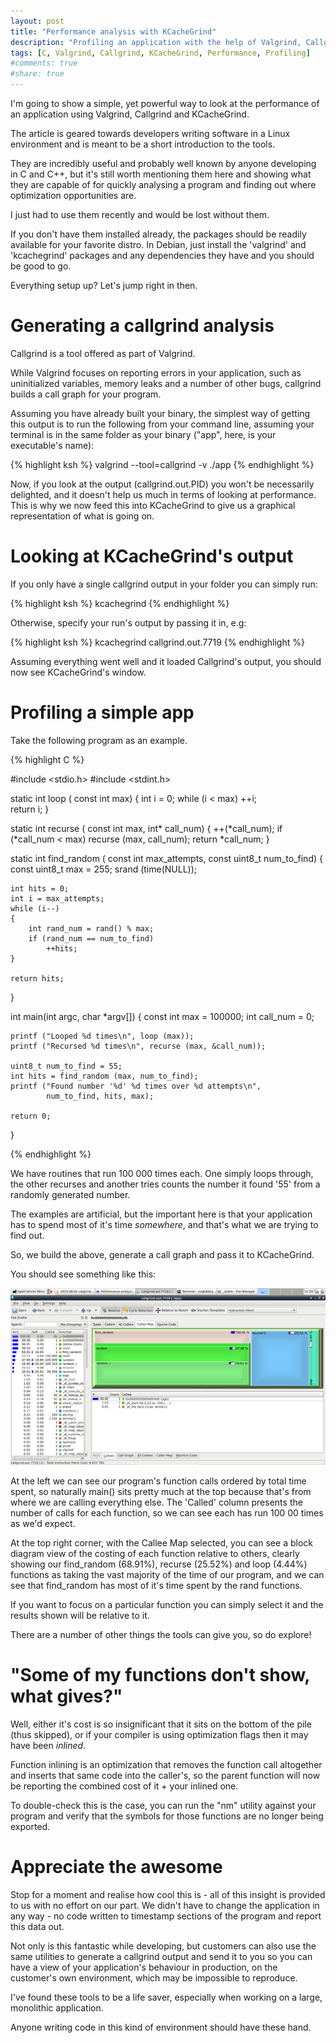 ```yaml
---
layout: post
title: "Performance analysis with KCacheGrind"
description: "Profiling an application with the help of Valgrind, Callgrind and KCacheGrind"
tags: [C, Valgrind, Callgrind, KCacheGrind, Performance, Profiling]
#comments: true
#share: true
---
```


I'm going to show a simple, yet powerful way to look 
at the performance of an application using Valgrind, Callgrind and
KCacheGrind.

The article is geared towards developers writing software in a Linux environment
and is meant to be a short introduction to the tools.

They are incredibly useful and probably well known by anyone
developing in C and C++, but it's still worth mentioning them here and
showing what they are capable of for quickly analysing a program and 
finding out where optimization opportunities are.

I just had to use them recently and would be lost without them.

If you don't have them installed already, the packages should be readily
available for your favorite distro. In Debian, just install the 
'valgrind' and 'kcachegrind' packages and any dependencies they have
and you should be good to go.

Everything setup up? Let's jump right in then.

# Generating a callgrind analysis

Callgrind is a tool offered as part of Valgrind.

While Valgrind focuses on reporting errors in your application, such as
uninitialized variables, memory leaks and a number of other bugs, callgrind
builds a call graph for your program.

Assuming you have already built your binary, the simplest way of
getting this output is to run the following from your command line,
assuming your terminal is in the same folder as your binary ("app", 
here, is your executable's name):

{% highlight ksh %}
valgrind --tool=callgrind -v ./app
{% endhighlight %}

Now, if you look at the output (callgrind.out.PID) you won't be necessarily delighted, and it
doesn't help us much in terms of looking at performance. This is why we
now feed this into KCacheGrind to give us a graphical representation of
what is going on.

# Looking at KCacheGrind's output

If you only have a single callgrind output in your folder you can simply run:

{% highlight ksh %}
kcachegrind
{% endhighlight %}

Otherwise, specify your run's output by passing it in, e.g:

{% highlight ksh %}
kcachegrind callgrind.out.7719
{% endhighlight %}

Assuming everything went well and it loaded Callgrind's output, you
should now see KCacheGrind's window.

# Profiling a simple app

Take the following program as an example.

{% highlight C %}

#include <stdio.h>
#include <stdint.h>

static int loop (
    const int max)
{
    int i = 0;
    while (i < max)
        ++i;    
    return i;
}

static int recurse (
    const int max,
    int* call_num)
{
    ++(*call_num);
    if (*call_num < max)
        recurse (max, call_num);
    return *call_num;
}

static int find_random (
    const int     max_attempts,
    const uint8_t num_to_find)
{
    const uint8_t max = 255;
    srand (time(NULL));
    
    int hits = 0;
    int i = max_attempts;
    while (i--)
    {
        int rand_num = rand() % max;
        if (rand_num == num_to_find)
            ++hits;
    }
    
    return hits;
}

int main(int argc, char *argv[])
{
    const int max = 100000;
    int call_num = 0;
    
    printf ("Looped %d times\n", loop (max));
    printf ("Recursed %d times\n", recurse (max, &call_num));
    
    uint8_t num_to_find = 55;
    int hits = find_random (max, num_to_find);
    printf ("Found number '%d' %d times over %d attempts\n",
            num_to_find, hits, max);

    return 0;
}

{% endhighlight %}

We have routines that run 100 000 times each. One simply loops through,
the other recurses and another tries counts the number it found '55' 
from a randomly generated number.

The examples are artificial, but the important here is that your application
has to spend most of it's time *somewhere*, and that's what we are trying 
to find out.

So, we build the above, generate a call graph and pass it to KCacheGrind.

You should see something like this:

![KCacheGrind screenshot](/img/kcachegrind/kcachegrind.png)

At the left we can see our program's function calls ordered by total 
time spent, so naturally main() sits pretty much at the top because
that's from where we are calling everything else.
The 'Called' column presents the number of calls for each function, so
we can see each has run 100 00 times as we'd expect.

At the top right corner, with the Callee Map selected, you can see a
block diagram view of the costing of each function relative to others,
clearly showing our find_random (68.91%), recurse (25.52%) and
loop (4.44%) functions as taking the vast majority of the time of our
program, and we can see that find_random has most of it's time spent by the rand
functions.

If you want to focus on a particular function you can simply select it 
and the results shown will be relative to it.

There are a number of other things the tools can give you, 
so do explore!

# "Some of my functions don't show, what gives?"

Well, either it's cost is so insignificant that it sits on the bottom
of the pile (thus skipped), or if your compiler is using optimization
flags then it may have been *inlined*.

Function inlining is an optimization that removes the function call 
altogether and inserts that same code into the caller's, so the parent
function will now be reporting the combined cost of it + your inlined one.

To double-check this is the case, you can run the "nm" utility against
your program and verify that the symbols for those functions are no longer being
exported.

# Appreciate the awesome

Stop for a moment and realise how cool this is - all of this 
insight is provided to us with no effort on our part. We didn't have to change
the application in any way - no code written to timestamp sections of the 
program and report this data out.

Not only is this fantastic while developing, but customers can also use
the same utilities to generate a callgrind output and send it to you 
so you can have a view of your application's behaviour in production,
on the customer's own environment, which may be impossible to reproduce.

I've found these tools to be a life saver, especially when working on a large,
monolithic application. 

Anyone writing code in this kind of environment should have these hand.
